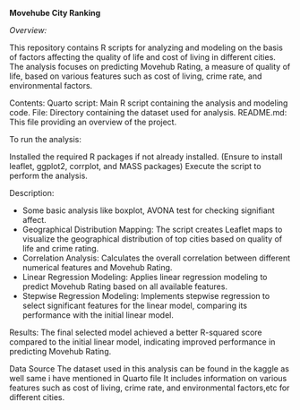 **Movehube City Ranking**

*Overview:*

This repository contains R scripts for analyzing and modeling on the basis of factors affecting the quality of life and cost of living in different cities. The analysis focuses on predicting Movehub Rating, a measure of quality of life, based on various features such as cost of living, crime rate, and environmental factors.

Contents:
Quarto script: Main R script containing the analysis and modeling code.
File: Directory containing the dataset used for analysis.
README.md: This file providing an overview of the project.

To run the analysis:

Installed the required R packages if not already installed. (Ensure to install leaflet, ggplot2, corrplot, and MASS packages)
Execute the script to perform the analysis.

Description:

- Some basic analysis like boxplot, AVONA test for checking signifiant affect.
- Geographical Distribution Mapping: The script creates Leaflet maps to visualize the geographical distribution of top cities based on quality of life and crime rating.
- Correlation Analysis: Calculates the overall correlation between different numerical features and Movehub Rating.
- Linear Regression Modeling: Applies linear regression modeling to predict Movehub Rating based on all available features.
- Stepwise Regression Modeling: Implements stepwise regression to select significant features for the linear model, comparing its performance with the initial linear model.

Results:
The final selected model achieved a better R-squared score compared to the initial linear model, indicating improved performance in predicting Movehub Rating.

Data Source
The dataset used in this analysis can be found in the kaggle as well same i have mentioned in Quarto file It includes information on various features such as cost of living, crime rate, and environmental factors,etc for different cities.
